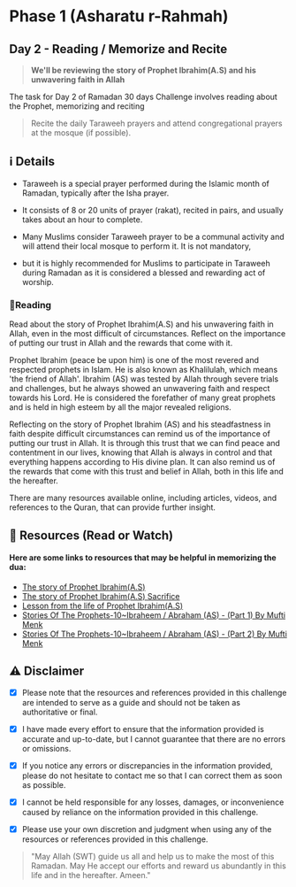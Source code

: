 # Phase 1 (Asharatu r-Rahmah)

##  Day 2 - Reading / Memorize and Recite

> **We'll be reviewing the story of Prophet Ibrahim(A.S) and his unwavering faith in Allah**

The task for Day 2 of Ramadan 30 days Challenge involves reading about the Prophet, memorizing and reciting

> Recite the daily Taraweeh prayers and attend congregational prayers at the mosque (if possible).


## ℹ️ Details

- Taraweeh is a special prayer performed during the Islamic month of Ramadan, typically after the Isha prayer. 

- It consists of 8 or 20 units of prayer (rakat), recited in pairs, and usually takes about an hour to complete.

- Many Muslims consider Taraweeh prayer to be a communal activity and will attend their local mosque to perform it. It is not mandatory, 

- but it is highly recommended for Muslims to participate in Taraweeh during Ramadan as it is considered a blessed and rewarding act of worship.

### 📒Reading

Read about the story of Prophet Ibrahim(A.S) and his unwavering faith in Allah, even in the most difficult of circumstances. 
Reflect on the importance of putting our trust in Allah and the rewards that come with it.

Prophet Ibrahim (peace be upon him) is one of the most revered and respected prophets in Islam. He is also known as Khalilulah, which means 'the friend of Allah'.
Ibrahim (AS) was tested by Allah through severe trials and challenges, but he always showed an unwavering faith and respect towards his Lord. 
He is considered the forefather of many great prophets and is held in high esteem by all the major revealed religions.

Reflecting on the story of Prophet Ibrahim (AS) and his steadfastness in faith despite difficult circumstances can remind us of the importance of putting our trust in Allah. 
It is through this trust that we can find peace and contentment in our lives, knowing that Allah is always in control and that everything happens according to His divine plan.
It can also remind us of the rewards that come with this trust and belief in Allah, both in this life and the hereafter.

There are many resources available online, including articles, videos, and references to the Quran, that can provide further insight.


## 📒 Resources (Read or Watch) 
#### Here are some links to resources that may be helpful in memorizing the dua:

- [The story of Prophet Ibrahim(A.S)](https://www.southmetroic.org/post/story-of-prophet-ibrahim-a-s-abraham)
- [The story of Prophet Ibrahim(A.S) Sacrifice](https://islamonline.net/en/the-story-of-ibrahims-sacrifice/)
- [Lesson from the life of Prophet Ibrahim(A.S)](https://thepilgrim.co/lessons-from-the-life-of-prophet-ibrahim)
- [Stories Of The Prophets-10~Ibraheem / Abraham (AS) - (Part 1) By Mufti Menk](https://www.youtube.com/watch?v=ZzWI0EsWrh4)
- [Stories Of The Prophets-10~Ibraheem / Abraham (AS) - (Part 2) By Mufti Menk](https://www.youtube.com/watch?v=IcKEwfygNS4)


## ⚠️ Disclaimer 

- [x] Please note that the resources and references provided in this challenge are intended to serve as a guide and should not be taken as authoritative or final. 

- [x] I have made every effort to ensure that the information provided is accurate and up-to-date, but I cannot guarantee that there are no errors or omissions.

- [x] If you notice any errors or discrepancies in the information provided, please do not hesitate to contact me so that I can correct them as soon as possible. 

- [x] I cannot be held responsible for any losses, damages, or inconvenience caused by reliance on the information provided in this challenge.

- [x] Please use your own discretion and judgment when using any of the resources or references provided in this challenge.

> "May Allah (SWT) guide us all and help us to make the most of this Ramadan.
> May He accept our efforts and reward us abundantly in this life and in the hereafter. Ameen."
